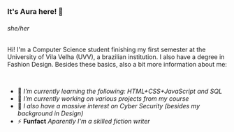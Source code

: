 </br>

### It's Aura here! 👋

###### she/her
<p>Hi! I'm a Computer Science student finishing my first semester at the University of Vila Velha (UVV), a brazilian institution. I also have a degree in Fashion Design. Besides these basics, also a bit more information about me:</p></br>

- 🌱 *I’m currently learning the following: HTML+CSS+JavaScript and SQL* 
- 💬 *I’m currently working on various projects from my course*
- 🤔 *I also have a massive interest on Cyber Security (besides my background in Design)*
- ⚡ **Funfact** *Aparently I'm a skilled fiction writer*

<!--
**aurahtml/aurahtml** is a ✨ _special_ ✨ repository because its `README.md` (this file) appears on your GitHub profile.

Here are some ideas to get you started:

- 🔭 I’m currently working on ...
- 🌱 I’m currently learning ...
- 👯 I’m looking to collaborate on ...
- 🤔 I’m looking for help with ...
- 💬 Ask me about ...
- 📫 How to reach me: ...
- 😄 Pronouns: ...
- ⚡ Fun fact: ...
-->
